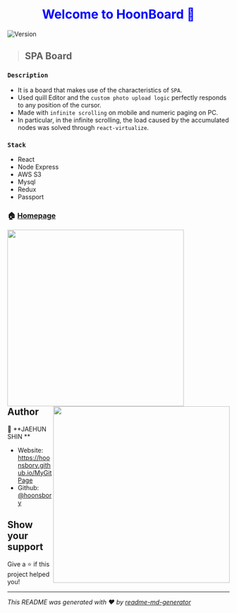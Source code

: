 








<h1 align="center" style="color:blue">Welcome to HoonBoard   👋</h1>
<p>
  <img alt="Version" src="https://img.shields.io/badge/version-1.0.0-blue.svg?cacheSeconds=2592000" />
</p>

>## SPA Board

### `Description`
- It is a board that makes use of the characteristics of `SPA`.
- Used quill Editor and the `custom photo upload logic` perfectly responds to any position of the cursor.
- Made with `infinite scrolling` on mobile and numeric paging on PC.
- In particular, in the infinite scrolling, the load caused by the accumulated nodes was solved through `react-virtualize`.



### `Stack`
- React
- Node Express
- AWS S3
- Mysql
- Redux
- Passport

### 🏠 [Homepage](https://hoonboard.herokuapp.com)
<div>
<img width="400px"  style="float : left; margin-right : 300px;" src="https://jaehoon-bucket.s3.ap-northeast-2.amazonaws.com/abstract01.jpg">
<img width="400px"   style="float : right;" src="https://jaehoon-bucket.s3.ap-northeast-2.amazonaws.com/board02.jpg">
</div>

## Author

👤 **JAEHUN SHIN  **

* Website: https://hoonsbory.github.io/MyGitPage
* Github: [@hoonsbory  ](https://github.com/hoonsbory  )

## Show your support

Give a ⭐️ if this project helped you!

***
_This README was generated with ❤️ by [readme-md-generator](https://github.com/kefranabg/readme-md-generator)_
